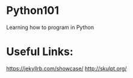 # Python101
Learning how to program in Python

# Useful Links:
https://jekyllrb.com/showcase/
http://skulpt.org/
